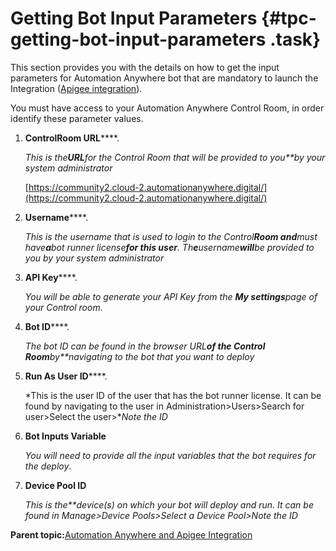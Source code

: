 # Getting Bot Input Parameters {#tpc-getting-bot-input-parameters .task}

This section provides you with the details on how to get the input parameters for Automation Anywhere bot that are mandatory to launch the Integration \([Apigee integration](configure-call-integration.md)\).

You must have access to your Automation Anywhere Control Room, in order identify these parameter values.

1.  **ControlRoom URL******.

    *This is the**URL**for the Control Room that will be provided to you**by your system administrator*

    [https://community2.cloud-2.automationanywhere.digital/](https://community2.cloud-2.automationanywhere.digital/)

2.  **Username******.

    *This is the username that is used to login to the Control**Room and**must have**a**bot runner license**for this user**. Th**e**username**will**be provided to you by your system administrator*

3.  **API Key******.

    *You will be able to generate your API Key from the **My settings**page of your Control room.*

4.  **Bot ID******.

    *The bot ID can be found in the browser URL**of the Control Room**by**navigating to the bot that you want to deploy*

5.  **Run As User ID******.

    *This is the user ID of the user that has the bot runner license. It can be found by navigating to the user in Administration\>Users\>Search for user\>Select the user\>**Note the ID*

6.  **Bot Inputs Variable**

    *You will need to provide all the input variables that the bot requires for the deploy*.

7.  **Device Pool ID**

    *This is the**device\(s\) on which your bot will deploy and run. It can be found in Manage\>Device Pools\>Select a Device Pool\>Note the ID*


**Parent topic:**[Automation Anywhere and Apigee Integration](../../../topics/nirmal/A360-Apigee-Integration/a360-apigee-integration.md)

